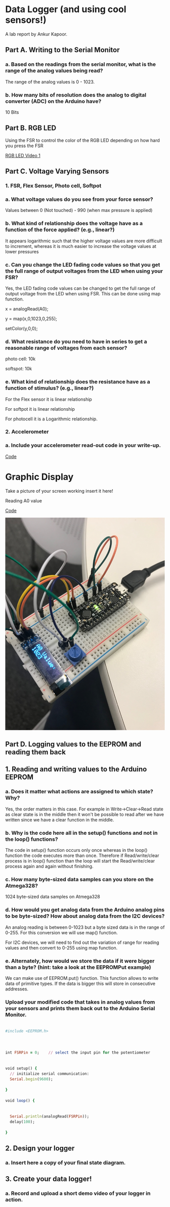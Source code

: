  # Data Logger (and using cool sensors!)
 
 A lab report by Ankur Kapoor.
 
## Part A. Writing to the Serial Monitor
### a. Based on the readings from the serial monitor, what is the range of the analog values being read?

 The range of the analog values is 0 - 1023.

### b. How many bits of resolution does the analog to digital converter (ADC) on the Arduino have?

10 Bits 


## Part B. RGB LED

Using the FSR to control the color of the RGB LED depending on how hard you press the FSR

[RGB LED Video 1](https://www.youtube.com/watch?v=RVE8Z4Zoz2w) 

 

## Part C. Voltage Varying Sensors
### 1. FSR, Flex Sensor, Photo cell, Softpot
### a. What voltage values do you see from your force sensor?

Values between 0 (Not touched) - 990 (when max pressure is applied) 


### b. What kind of relationship does the voltage have as a function of the force applied? (e.g., linear?)

It appears logarithmic such that the higher voltage values are more difficult to increment, whereas it is much easier to increase the voltage values at lower pressures

### c. Can you change the LED fading code values so that you get the full range of output voltages from the LED when using your FSR?
Yes, the LED fading code values can be changed to get the full range of output voltage from the LED when using FSR. This can be done using map function. 

 x = analogRead(A0); 

 y = map(x,0,1023,0,255); 

setColor(y,0,0);

### d. What resistance do you need to have in series to get a reasonable range of voltages from each sensor?

 photo cell: 10k 
 
 softspot: 10k

### e. What kind of relationship does the resistance have as a function of stimulus? (e.g., linear?)
For the Flex sensor it is linear relationship

For softpot it is linear relationship

For photocell it is a Logarithmic relationship.

### 2. Accelerometer
### a. Include your accelerometer read-out code in your write-up.

[Code](https://github.com/ak2552/Ankur_Kapoor_IDD/blob/master/accelerometer.ino)

# Graphic Display

Take a picture of your screen working insert it here!

Reading A0 value

[Code](https://github.com/ak2552/Ankur_Kapoor_IDD/blob/master/graphic_lab3.ino)

![Soldered](https://github.com/ak2552/Ankur_Kapoor_IDD/blob/master/IMG_2162.JPG)

## Part D. Logging values to the EEPROM and reading them back


## 1. Reading and writing values to the Arduino EEPROM
### a. Does it matter what actions are assigned to which state? Why?

Yes, the order matters in this case. For example in Write->Clear->Read state as clear state is in the middle then it won't be possible to read after we have written since we have a clear function in the middle. 

### b. Why is the code here all in the setup() functions and not in the loop() functions?

The code in setup() function occurs only once whereas in the loop() function the code executes more than once. Therefore if Read/write/clear process is in loop() function than the loop will start the Read/write/clear process again and again without finishing. 

### c. How many byte-sized data samples can you store on the Atmega328?

  1024 byte-sized data samples on  Atmega328

### d. How would you get analog data from the Arduino analog pins to be byte-sized? How about analog data from the I2C devices?

An analog reading is between 0-1023 but a byte sized data is in the range of 0-255. For this conversion we will use map() function. 

For I2C devices, we will need to find out the variation of range for reading values and then convert to 0-255 using map function. 

### e. Alternately, how would we store the data if it were bigger than a byte? (hint: take a look at the EEPROMPut example)

 We can make use of  EEPROM.put() function. This function allows to write data of primitive types. If the data is bigger this will store in consecutive addresses.
 
 
### Upload your modified code that takes in analog values from your sensors and prints them back out to the Arduino Serial Monitor.

```ruby

#include <EEPROM.h>

 

int FSRPin = 0;    // select the input pin for the potentiometer
 

void setup() {
  // initialize serial communication:
  Serial.begin(9600);  
 
}

void loop() {
 

  Serial.println(analogRead(FSRPin));
  delay(100);
 
}

```

## 2. Design your logger
### a. Insert here a copy of your final state diagram.

## 3. Create your data logger!
### a. Record and upload a short demo video of your logger in action.
